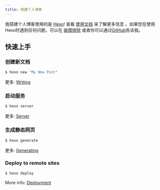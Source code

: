 ```yaml
---
title: 搭建个人博客
---
```

我搭建个人博客使用的是 [Hexo](https://hexo.io/)! 查看 [使用文档](https://hexo.io/docs/) 来了解更多信息 。如果您在使用Hexo时遇到任何问题，可以在 [故障排除](https://hexo.io/docs/troubleshooting.html) 或者你可以通过[GitHub](https://github.com/hexojs/hexo/issues)告诉我。

## 快速上手

### 创建新文档

``` bash
$ hexo new "My New Post"
```

更多: [Writing](https://hexo.io/docs/writing.html)

### 启动服务

``` bash
$ hexo server
```

更多: [Server](https://hexo.io/docs/server.html)

### 生成静态网页

``` bash
$ hexo generate
```

更多: [Generating](https://hexo.io/docs/generating.html)

### Deploy to remote sites

``` bash
$ hexo deploy
```

More info: [Deployment](https://hexo.io/docs/deployment.html)

